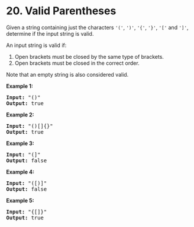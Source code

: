 <h1>20. Valid Parentheses</h1>
<div><p>Given a string containing just the characters <code>'('</code>, <code>')'</code>, <code>'{'</code>, <code>'}'</code>, <code>'['</code> and <code>']'</code>, determine if the input string is valid.</p>

<p>An input string is valid if:</p>

<ol>
	<li>Open brackets must be closed by the same type of brackets.</li>
	<li>Open brackets must be closed in the correct order.</li>
</ol>

<p>Note that an empty string is&nbsp;also considered valid.</p>

<p><strong>Example 1:</strong></p>

<pre><strong>Input:</strong> "()"
<strong>Output:</strong> true
</pre>

<p><strong>Example 2:</strong></p>

<pre><strong>Input:</strong> "()[]{}"
<strong>Output:</strong> true
</pre>

<p><strong>Example 3:</strong></p>

<pre><strong>Input:</strong> "(]"
<strong>Output:</strong> false
</pre>

<p><strong>Example 4:</strong></p>

<pre><strong>Input:</strong> "([)]"
<strong>Output:</strong> false
</pre>

<p><strong>Example 5:</strong></p>

<pre><strong>Input:</strong> "{[]}"
<strong>Output:</strong> true
</pre>
</div>